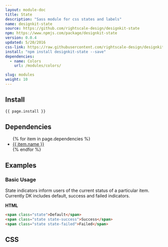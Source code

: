 ```yaml
---
layout: module-doc
title: State
description: "Sass module for css states and labels"
name: designkit-state
source: https://github.com/rightscale-design/designkit-state
npm: https://www.npmjs.com/package/designkit-state
version: 0.0.4
updated: 5/20/2016
css-link: https://raw.githubusercontent.com/rightscale-design/designkit-state/master/css/designkit-state.css
install: "npm install designkit-state --save"
dependencies:
  - name: Colors
    url: /modules/colors/

slug: modules
weight: 10
---
```


## Install

```bash
{{ page.install }}
```
## Dependencies

<ul>
  {% for item in page.dependencies %}
    <li><a href="{{ item.url }}">{{ item.name }}</a></li>
  {% endfor %}
</ul>

## Examples

### Basic Usage

State indicators inform users of the current status of a particular item. Currently DK includes default, success and failed indicators.

**HTML**

```html
<span class="state">Default</span>
<span class="state state-success">Success</span>
<span class="state state-failed">Failed</span>
```

## CSS

<div class="snippet">
  <pre id="css_contents" class="highlighter-rouge snippet-css"><code class="css"></code></pre>
</div>
